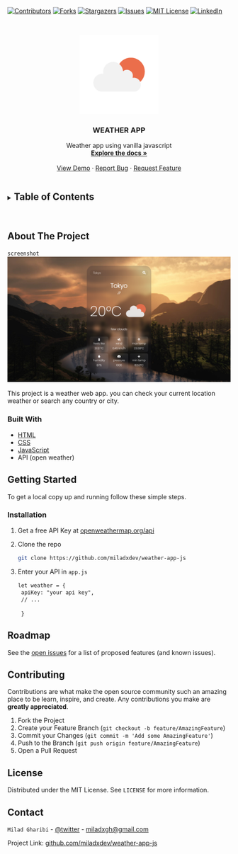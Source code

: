 [![Contributors][contributors-shield]][contributors-url]
[![Forks][forks-shield]][forks-url]
[![Stargazers][stars-shield]][stars-url]
[![Issues][issues-shield]][issues-url]
[![MIT License][license-shield]][license-url]
[![LinkedIn][linkedin-shield]][linkedin-url]

<!-- PROJECT LOGO -->
<br />
<p align="center">
  <a href="https://github.com/miladxdev/weather-app-js">
    <img src="./img/logo.png" alt="Logo" width="180" height="180">
  </a>

  <h3 align="center">WEATHER APP</h3>

  <p align="center">
    Weather app using vanilla javascript
    <br />
    <a href="https://openweathermap.org/api"><strong>Explore the docs »</strong></a>
    <br />
    <br />
    <a href="https://github.com/miladxdev/weather-app-js">View Demo</a>
    ·
    <a href="https://github.com/miladxdev/weather-app-js/issues">Report Bug</a>
    ·
    <a href="https://github.com/miladxdev/weather-app-js/issues">Request Feature</a>
  </p>
</p>

<!-- TABLE OF CONTENTS -->
<details>
  <summary><h2 style="display: inline-block">Table of Contents</h2></summary>
  <ol>
    <li>
      <a href="#about-the-project">About The Project</a>
      <ul>
        <li><a href="#built-with">Built With</a></li>
      </ul>
    </li>
    <li>
      <a href="#getting-started">Getting Started</a>
      <ul>
        <li><a href="#prerequisites">Prerequisites</a></li>
        <li><a href="#installation">Installation</a></li>
      </ul>
    </li>
    <li><a href="#usage">Usage</a></li>
    <li><a href="#roadmap">Roadmap</a></li>
    <li><a href="#contributing">Contributing</a></li>
    <li><a href="#license">License</a></li>
    <li><a href="#contact">Contact</a></li>
    <li><a href="#acknowledgements">Acknowledgements</a></li>
  </ol>
</details>

<br>
<!-- ABOUT THE PROJECT -->

## About The Project

`screenshot`
![Screen Shot](./img/screenshot.png)

This project is a weather web app. you can check your current location weather or search any country or city.

### Built With

- [HTML]()
- [CSS]()
- [JavaScript]()
- API (open weather)
<!-- GETTING STARTED -->

## Getting Started

To get a local copy up and running follow these simple steps.

### Installation

1. Get a free API Key at [openweathermap.org/api](https://openweathermap.org/api)

2. Clone the repo

   ```sh
   git clone https://github.com/miladxdev/weather-app-js
   ```

3. Enter your API in `app.js`

   ```JS
   let weather = {
    apiKey: "your api key",
    // ...

    }
   ```

## Roadmap

See the [open issues](https://github.com/miladxdev/weather-app-js_name/issues) for a list of proposed features (and known issues).

<!-- CONTRIBUTING -->

## Contributing

Contributions are what make the open source community such an amazing place to be learn, inspire, and create. Any contributions you make are **greatly appreciated**.

1. Fork the Project
2. Create your Feature Branch (`git checkout -b feature/AmazingFeature`)
3. Commit your Changes (`git commit -m 'Add some AmazingFeature'`)
4. Push to the Branch (`git push origin feature/AmazingFeature`)
5. Open a Pull Request

<!-- LICENSE -->

## License

Distributed under the MIT License. See `LICENSE` for more information.

<!-- CONTACT -->

## Contact

`Milad Gharibi` - [@twitter](https://twitter.com/twitter_handle) - miladxgh@gmail.com

Project Link: [github.com/miladxdev/weather-app-js](https://github.com/miladxdev/weather-app-js)

<!-- MARKDOWN LINKS & IMAGES -->
<!-- https://www.markdownguide.org/basic-syntax/#reference-style-links -->

[contributors-shield]: https://img.shields.io/github/contributors/miladxdev/weather-app-js.svg?style=for-the-badge
[contributors-url]: https://github.com/miladxdev/weather-app-js/graphs/contributors
[forks-shield]: https://img.shields.io/github/forks/miladxdev/weather-app-js.svg?style=for-the-badge
[forks-url]: https://github.com/miladxdev/weather-app-js/network/members
[stars-shield]: https://img.shields.io/github/stars/miladxdev/weather-app-js.svg?style=for-the-badge
[stars-url]: https://github.com/miladxdev/weather-app-js/stargazers
[issues-shield]: https://img.shields.io/github/issues/miladxdev/weather-app-js.svg?style=for-the-badge
[issues-url]: https://github.com/miladxdev/weather-app-js/issues
[license-shield]: https://img.shields.io/github/license/miladxdev/weather-app-js.svg?style=for-the-badge
[license-url]: https://github.com/miladxdev/weather-app-js/blob/master/LICENSE.txt
[linkedin-shield]: https://img.shields.io/badge/-LinkedIn-black.svg?style=for-the-badge&logo=linkedin&colorB=555
[linkedin-url]: https://www.linkedin.com/in/milad-gharibi-507ba3214/
